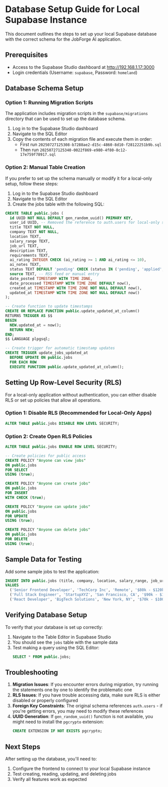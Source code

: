 # Database Setup Guide for Local Supabase Instance

This document outlines the steps to set up your local Supabase database with the correct schema for the JobForge AI application.

## Prerequisites

- Access to the Supabase Studio dashboard at http://192.168.1.17:3000
- Login credentials (Username: `supabase`, Password: `homeland`)

## Database Schema Setup

### Option 1: Running Migration Scripts

The application includes migration scripts in the `supabase/migrations` directory that can be used to set up the database schema.

1. Log in to the Supabase Studio dashboard
2. Navigate to the SQL Editor
3. Copy the contents of each migration file and execute them in order:
   - First run `20250727125308-b7288ae2-d15c-4860-8d10-f28122251b9b.sql`
   - Then run `20250727125340-0022f869-e980-4f80-8c12-17e759f78917.sql`

### Option 2: Manual Table Creation

If you prefer to set up the schema manually or modify it for a local-only setup, follow these steps:

1. Log in to the Supabase Studio dashboard
2. Navigate to the SQL Editor
3. Create the jobs table with the following SQL:

```sql
CREATE TABLE public.jobs (
  id UUID NOT NULL DEFAULT gen_random_uuid() PRIMARY KEY,
  user_id UUID, -- Removed the reference to auth.users for local-only setup
  title TEXT NOT NULL,
  company TEXT NOT NULL,
  location TEXT,
  salary_range TEXT,
  job_url TEXT,
  description TEXT,
  requirements TEXT,
  ai_rating INTEGER CHECK (ai_rating >= 1 AND ai_rating <= 10),
  ai_notes TEXT,
  status TEXT DEFAULT 'pending' CHECK (status IN ('pending', 'applied', 'interview', 'rejected', 'offer')),
  source TEXT, -- RSS feed or manual entry
  date_posted TIMESTAMP WITH TIME ZONE,
  date_processed TIMESTAMP WITH TIME ZONE DEFAULT now(),
  created_at TIMESTAMP WITH TIME ZONE NOT NULL DEFAULT now(),
  updated_at TIMESTAMP WITH TIME ZONE NOT NULL DEFAULT now()
);

-- Create function to update timestamps
CREATE OR REPLACE FUNCTION public.update_updated_at_column()
RETURNS TRIGGER AS $$
BEGIN
  NEW.updated_at = now();
  RETURN NEW;
END;
$$ LANGUAGE plpgsql;

-- Create trigger for automatic timestamp updates
CREATE TRIGGER update_jobs_updated_at
  BEFORE UPDATE ON public.jobs
  FOR EACH ROW
  EXECUTE FUNCTION public.update_updated_at_column();
```

## Setting Up Row-Level Security (RLS)

For a local-only application without authentication, you can either disable RLS or set up policies that allow all operations.

### Option 1: Disable RLS (Recommended for Local-Only Apps)

```sql
ALTER TABLE public.jobs DISABLE ROW LEVEL SECURITY;
```

### Option 2: Create Open RLS Policies

```sql
ALTER TABLE public.jobs ENABLE ROW LEVEL SECURITY;

-- Create policies for public access
CREATE POLICY "Anyone can view jobs" 
ON public.jobs 
FOR SELECT 
USING (true);

CREATE POLICY "Anyone can create jobs" 
ON public.jobs 
FOR INSERT 
WITH CHECK (true);

CREATE POLICY "Anyone can update jobs" 
ON public.jobs 
FOR UPDATE 
USING (true);

CREATE POLICY "Anyone can delete jobs" 
ON public.jobs 
FOR DELETE 
USING (true);
```

## Sample Data for Testing

Add some sample jobs to test the application:

```sql
INSERT INTO public.jobs (title, company, location, salary_range, job_url, ai_rating, ai_notes, status, source, date_posted)
VALUES 
  ('Senior Frontend Developer', 'TechCorp Inc', 'Remote', '$80k - $120k', 'https://example.com/job1', 8, 'Great match for React skills', 'pending', 'RSS Feed 1', now() - interval '2 days'),
  ('Full Stack Engineer', 'StartupXYZ', 'San Francisco, CA', '$90k - $130k', 'https://example.com/job2', 9, 'Perfect fit for full-stack experience', 'applied', 'RSS Feed 2', now() - interval '1 day'),
  ('React Developer', 'BigTech Solutions', 'New York, NY', '$70k - $100k', 'https://example.com/job3', 6, 'Good opportunity but lower salary', 'interview', 'Manual Entry', now() - interval '3 days');
```

## Verifying Database Setup

To verify that your database is set up correctly:

1. Navigate to the Table Editor in Supabase Studio
2. You should see the `jobs` table with the sample data
3. Test making a query using the SQL Editor:
   ```sql
   SELECT * FROM public.jobs;
   ```

## Troubleshooting

1. **Migration Issues**: If you encounter errors during migration, try running the statements one by one to identify the problematic one
2. **RLS Issues**: If you have trouble accessing data, make sure RLS is either disabled or properly configured
3. **Foreign Key Constraints**: The original schema references `auth.users` - if you're getting errors, you may need to modify these references
4. **UUID Generation**: If `gen_random_uuid()` function is not available, you might need to install the `pgcrypto` extension:
   ```sql
   CREATE EXTENSION IF NOT EXISTS pgcrypto;
   ```

## Next Steps

After setting up the database, you'll need to:

1. Configure the frontend to connect to your local Supabase instance
2. Test creating, reading, updating, and deleting jobs
3. Verify all features work as expected 